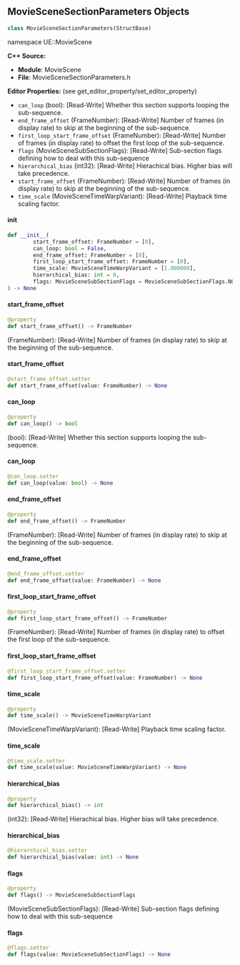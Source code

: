 ## MovieSceneSectionParameters Objects

```python
class MovieSceneSectionParameters(StructBase)
```

namespace UE::MovieScene

**C++ Source:**

- **Module**: MovieScene
- **File**: MovieSceneSectionParameters.h

**Editor Properties:** (see get_editor_property/set_editor_property)

- ``can_loop`` (bool):  [Read-Write] Whether this section supports looping the sub-sequence.
- ``end_frame_offset`` (FrameNumber):  [Read-Write] Number of frames (in display rate) to skip at the beginning of the sub-sequence.
- ``first_loop_start_frame_offset`` (FrameNumber):  [Read-Write] Number of frames (in display rate) to offset the first loop of the sub-sequence.
- ``flags`` (MovieSceneSubSectionFlags):  [Read-Write] Sub-section flags defining how to deal with this sub-sequence
- ``hierarchical_bias`` (int32):  [Read-Write] Hierachical bias. Higher bias will take precedence.
- ``start_frame_offset`` (FrameNumber):  [Read-Write] Number of frames (in display rate) to skip at the beginning of the sub-sequence.
- ``time_scale`` (MovieSceneTimeWarpVariant):  [Read-Write] Playback time scaling factor.

<a id="unreal.MovieSceneSectionParameters.__init__"></a>

#### __init__

```python
def __init__(
        start_frame_offset: FrameNumber = [0],
        can_loop: bool = False,
        end_frame_offset: FrameNumber = [0],
        first_loop_start_frame_offset: FrameNumber = [0],
        time_scale: MovieSceneTimeWarpVariant = [1.000000],
        hierarchical_bias: int = 0,
        flags: MovieSceneSubSectionFlags = MovieSceneSubSectionFlags.NONE
) -> None
```

<a id="unreal.MovieSceneSectionParameters.start_frame_offset"></a>

#### start_frame_offset

```python
@property
def start_frame_offset() -> FrameNumber
```

(FrameNumber):  [Read-Write] Number of frames (in display rate) to skip at the beginning of the sub-sequence.

<a id="unreal.MovieSceneSectionParameters.start_frame_offset"></a>

#### start_frame_offset

```python
@start_frame_offset.setter
def start_frame_offset(value: FrameNumber) -> None
```

<a id="unreal.MovieSceneSectionParameters.can_loop"></a>

#### can_loop

```python
@property
def can_loop() -> bool
```

(bool):  [Read-Write] Whether this section supports looping the sub-sequence.

<a id="unreal.MovieSceneSectionParameters.can_loop"></a>

#### can_loop

```python
@can_loop.setter
def can_loop(value: bool) -> None
```

<a id="unreal.MovieSceneSectionParameters.end_frame_offset"></a>

#### end_frame_offset

```python
@property
def end_frame_offset() -> FrameNumber
```

(FrameNumber):  [Read-Write] Number of frames (in display rate) to skip at the beginning of the sub-sequence.

<a id="unreal.MovieSceneSectionParameters.end_frame_offset"></a>

#### end_frame_offset

```python
@end_frame_offset.setter
def end_frame_offset(value: FrameNumber) -> None
```

<a id="unreal.MovieSceneSectionParameters.first_loop_start_frame_offset"></a>

#### first_loop_start_frame_offset

```python
@property
def first_loop_start_frame_offset() -> FrameNumber
```

(FrameNumber):  [Read-Write] Number of frames (in display rate) to offset the first loop of the sub-sequence.

<a id="unreal.MovieSceneSectionParameters.first_loop_start_frame_offset"></a>

#### first_loop_start_frame_offset

```python
@first_loop_start_frame_offset.setter
def first_loop_start_frame_offset(value: FrameNumber) -> None
```

<a id="unreal.MovieSceneSectionParameters.time_scale"></a>

#### time_scale

```python
@property
def time_scale() -> MovieSceneTimeWarpVariant
```

(MovieSceneTimeWarpVariant):  [Read-Write] Playback time scaling factor.

<a id="unreal.MovieSceneSectionParameters.time_scale"></a>

#### time_scale

```python
@time_scale.setter
def time_scale(value: MovieSceneTimeWarpVariant) -> None
```

<a id="unreal.MovieSceneSectionParameters.hierarchical_bias"></a>

#### hierarchical_bias

```python
@property
def hierarchical_bias() -> int
```

(int32):  [Read-Write] Hierachical bias. Higher bias will take precedence.

<a id="unreal.MovieSceneSectionParameters.hierarchical_bias"></a>

#### hierarchical_bias

```python
@hierarchical_bias.setter
def hierarchical_bias(value: int) -> None
```

<a id="unreal.MovieSceneSectionParameters.flags"></a>

#### flags

```python
@property
def flags() -> MovieSceneSubSectionFlags
```

(MovieSceneSubSectionFlags):  [Read-Write] Sub-section flags defining how to deal with this sub-sequence

<a id="unreal.MovieSceneSectionParameters.flags"></a>

#### flags

```python
@flags.setter
def flags(value: MovieSceneSubSectionFlags) -> None
```

<a id="unreal.MovieSceneSectionTimingParametersSeconds"></a>